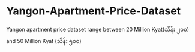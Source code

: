 # Yangon-Apartment-Price-Dataset
Yangon apartment price dataset range between 20 Million Kyat(သိန်း ၂၀၀) and 50 Million Kyat (သိန်း ၅၀၀)
